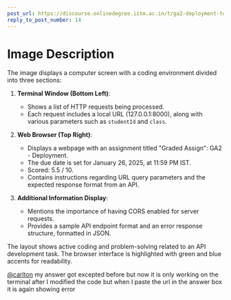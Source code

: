 ```yaml
---
post_url: https://discourse.onlinedegree.iitm.ac.in/t/ga2-deployment-tools-discussion-thread-tds-jan-2025/161120/24
reply_to_post_number: 14
---
```

# Image Description

The image displays a computer screen with a coding environment divided into three sections:

1. **Terminal Window (Bottom Left)**:
   - Shows a list of HTTP requests being processed.
   - Each request includes a local URL (127.0.0.1:8000), along with various parameters such as `studentId` and `class`.

2. **Web Browser (Top Right)**:
   - Displays a webpage with an assignment titled "Graded Assign": GA2 - Deployment.
   - The due date is set for January 26, 2025, at 11:59 PM IST.
   - Scored: 5.5 / 10.
   - Contains instructions regarding URL query parameters and the expected response format from an API.

3. **Additional Information Display**:
   - Mentions the importance of having CORS enabled for server requests.
   - Provides a sample API endpoint format and an error response structure, formatted in JSON.

The layout shows active coding and problem-solving related to an API development task. The browser interface is highlighted with green and blue accents for readability.

  
[@carlton](/u/carlton) my answer got excepted before but now it is only working on the terminal after I modified the code but when I paste the url in the answer box it is again showing error